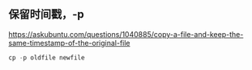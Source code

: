 ## 保留时间戳，-p

https://askubuntu.com/questions/1040885/copy-a-file-and-keep-the-same-timestamp-of-the-original-file

```c
cp -p oldfile newfile
```